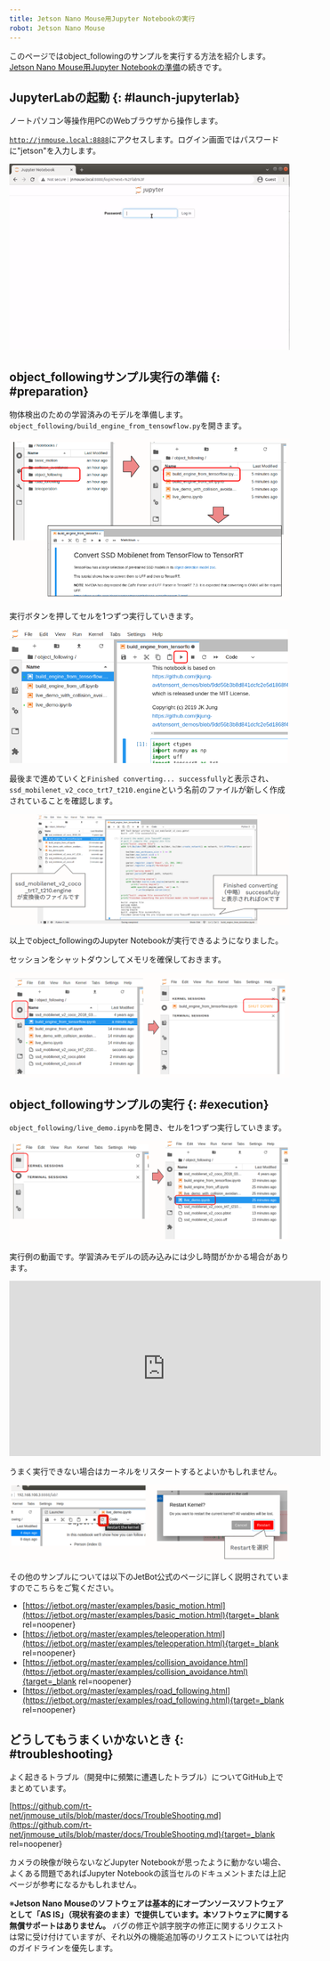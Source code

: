 ```yaml
---
title: Jetson Nano Mouse用Jupyter Notebookの実行
robot: Jetson Nano Mouse
---
```


このページではobject_followingのサンプルを実行する方法を紹介します。
[Jetson Nano Mouse用Jupyter Notebookの準備](./install.md)の続きです。
## JupyterLabの起動 {: #launch-jupyterlab}

ノートパソコン等操作用PCのWebブラウザから操作します。

<code>http://jnmouse.local:8888</code>にアクセスします。ログイン画面ではパスワードに"jetson"を入力します。

![](../../img/jnmouse/jupyter-notebook/jupyter_lab_login.gif)

## object_followingサンプル実行の準備 {: #preparation}

物体検出のための学習済みのモデルを準備します。`object_following/build_engine_from_tensowflow.py`を開きます。

![](../../img/jnmouse/jupyter-notebook/jupyter_lab_convert_ssd_mobilenet.png)

実行ボタンを押してセルを1つずつ実行していきます。

![](../../img/jnmouse/jupyter-notebook/jupyter_lab_run_button.png)

最後まで進めていくと`Finished converting... successfully`と表示され、
`ssd_mobilenet_v2_coco_trt7_t210.engine`という名前のファイルが新しく作成されていることを確認します。

![](../../img/jnmouse/jupyter-notebook/jupyter_lab_convert_ssd_mobilenet_finished.png)

以上でobject_followingのJupyter Notebookが実行できるようになりました。

セッションをシャットダウンしてメモリを確保しておきます。

![](../../img/jnmouse/jupyter-notebook/jupyter_lab_shutdown_session.png)

## object_followingサンプルの実行 {: #execution}

<code>object_following/live_demo.ipynb</code>を開き、セルを1つずつ実行していきます。

![](../../img/jnmouse/jupyter-notebook/jupyter_lab_object_following_demo.png)

実行例の動画です。学習済みモデルの読み込みには少し時間がかかる場合があります。

<iframe width="560" height="315" src="https://www.youtube.com/embed/7h1j4Cx99is" title="YouTube video player" frameborder="0" allow="accelerometer; autoplay; clipboard-write; encrypted-media; gyroscope; picture-in-picture" allowfullscreen></iframe>

うまく実行できない場合はカーネルをリスタートするとよいかもしれません。

![](../../img/jnmouse/jupyter-notebook/jupyter_lab_restart_kernel.png)


その他のサンプルについては以下のJetBot公式のページに詳しく説明されていますのでこちらをご覧ください。

* [https://jetbot.org/master/examples/basic_motion.html](https://jetbot.org/master/examples/basic_motion.html){target=_blank rel=noopener}
* [https://jetbot.org/master/examples/teleoperation.html](https://jetbot.org/master/examples/teleoperation.html){target=_blank rel=noopener}
* [https://jetbot.org/master/examples/collision_avoidance.html](https://jetbot.org/master/examples/collision_avoidance.html){target=_blank rel=noopener}
* [https://jetbot.org/master/examples/road_following.html](https://jetbot.org/master/examples/road_following.html){target=_blank rel=noopener}

## どうしてもうまくいかないとき {: #troubleshooting}

よく起きるトラブル（開発中に頻繁に遭遇したトラブル）についてGitHub上でまとめています。

[https://github.com/rt-net/jnmouse_utils/blob/master/docs/TroubleShooting.md](https://github.com/rt-net/jnmouse_utils/blob/master/docs/TroubleShooting.md){target=_blank rel=noopener}

カメラの映像が映らないなどJupyter Notebookが思ったように動かない場合、よくある問題であればJupyter Notebookの該当セルのドキュメントまたは上記ページが参考になるかもしれません。

※__Jetson Nano Mouseのソフトウェアは基本的にオープンソースソフトウェアとして「AS IS」（現状有姿のまま）で提供しています。本ソフトウェアに関する無償サポートはありません。__
バグの修正や誤字脱字の修正に関するリクエストは常に受け付けていますが、それ以外の機能追加等のリクエストについては社内のガイドラインを優先します。
